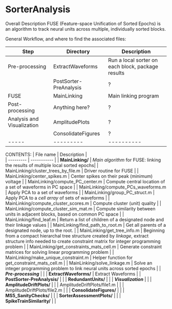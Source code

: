 # SorterAnalysis

Overall Description
FUSE (Feature-space Unification of Sorted Epochs) is an algorithm to
track neural units across multiple, individually sorted blocks. 

General Workflow, and where to find the associated files:

| Step | Directory | Description |
----- | ---------| --------| 
| Pre-processing | ExtractWaveforms |  Run a local sorter on each block, package results |
| | PostSorter-PreAnalysis |  ? |
| FUSE | MainLinking | Main linking program |
| Post-processing | Anything here? | ? |
| Analysis and Visualization |  AmplitudePlots | ? |
|   | ConsolidateFigures | ? |
----- | ---------| ----------|


CONTENTS: 
| File name | Description |  
| --------- | ----------- |
| **MainLinking/** | *Main algorithm* for FUSE: linking the results of multiple local sorted epochs|
| MainLinking/cluster_trees_by_file.m | Driver routine for FUSE |
| MainLinking/center_spikes.m | Center spikes on their peak (minimum) voltage |
| MainLinking/compute_PC_center.m |  Compute central location of a set of waveforms in PC space |
| MainLinking/compute_PCs_waveforms.m | Apply PCA to a set of waveforms | 
| MainLinking/group_PC_struct.m |  Apply PCA to a *cell array* of sets of waveforms | 
| MainLinking/compute_cluster_scores.m | Compute cluster (unit) quality |
| MainLinking/compute_cluster_sim_mat.m | Compute similarity between units in adjacent blocks, based on common PC space |
| MainLinking/find_leaf.m | Return a list of children of a designated node and their linkage values |
| MainLinking/find_path_to_root.m | Get all parents of a designated node, up to the root. |
| MainLinking/get_tree_info.m |  Beginning from a compact hierarchal tree structure created by *linkage*, extract structure info needed to create constraint matrix for integer programming problem |
| MainLinking/get_constraints_mats_cell.m | Generate constraint matrices for solving linear programming problem |
| MainLinking/make_unique_constraint.m | Helper function for get_constraint_mats_cell.m |
| MainLinking/solve_linkage.m | Solve an integer programming problem to link neural units across sorted epochs | 
| ***Pre-processing*** |   | 
| **ExtractWaveforms/** |  Extract Waveforms |
| **PostSorter-PreAnalysis/** |  |
| **RedundantUnits/** |  |
| ***Visualization*** | |
| **AmplitudeDriftPlots/** |  |
| AmplitudeDriftPlots/file1.m |  |
| AmplitudeDriftPlots/file2.m  |  |
| **ConsolidateFigures/** |   |
| **MS5_SanityChecks/** |  |
| **SorterAssessmentPlots/** |  |
| **SpikeTrainSimilarity/** |  |
